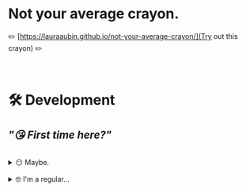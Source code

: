 # **Not your average crayon.**

✏️ [https://lauraaubin.github.io/not-your-average-crayon/](Try out this crayon) ✏️

<br>

# 🛠 Development

## *"😘 First time here?"*

<br>

<details>
<summary>😶 Maybe.</summary>

<hr>

<br>

```bash
# Install packages for the first time

$ npm install
```

```bash
# wait what?

$ yarn build
```

> **Note**
> <small>You can skip `yarn build` if you will be exclusively pushing to Github Pages™️</small>

<hr>

</details>

<br>

<details>
<summary>🤓 I'm a regular...</summary>

<hr>

<br>

```bash
# Start local server at - http://localhost:3000/

$ yarn start
```

```bash
# Push changes to Github Pages™️ - https://lauraaubin.github.io/not-your-average-crayon/

$ yarn deploy
```

<hr>

</details>
